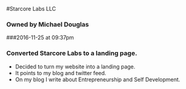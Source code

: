 
#Starcore Labs LLC
### Owned by Michael Douglas
###2016-11-25 at 09:37pm
### Converted Starcore Labs to a landing page.

* Decided to turn my website into a landing page.
* It points to my blog and twitter feed.
* On my blog I write about Entrepreneurship and Self Development.

